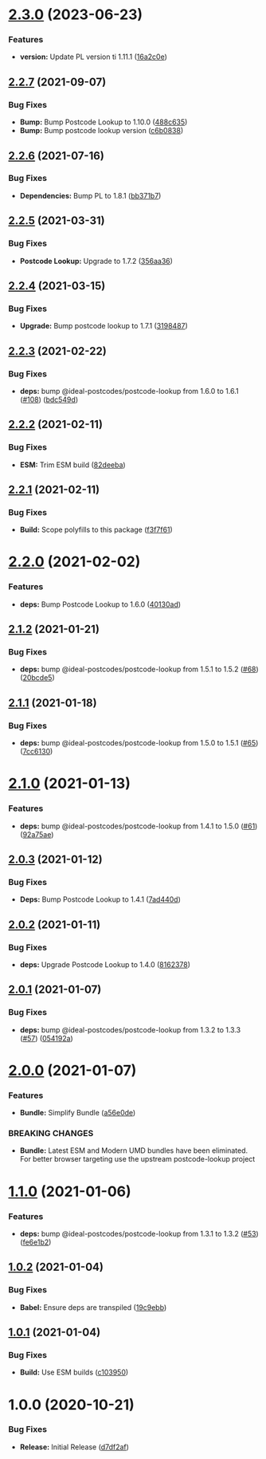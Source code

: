 # [2.3.0](https://github.com/ideal-postcodes/postcode-lookup-bundled/compare/2.2.7...2.3.0) (2023-06-23)


### Features

* **version:** Update PL version ti 1.11.1 ([16a2c0e](https://github.com/ideal-postcodes/postcode-lookup-bundled/commit/16a2c0efb651925412764215d9d3f2553002d613))

## [2.2.7](https://github.com/ideal-postcodes/postcode-lookup-bundled/compare/2.2.6...2.2.7) (2021-09-07)


### Bug Fixes

* **Bump:** Bump Postcode Lookup to 1.10.0 ([488c635](https://github.com/ideal-postcodes/postcode-lookup-bundled/commit/488c635fa3ab7ea4a83da6c14a71287b6ebc5486))
* **Bump:** Bump postcode lookup version ([c6b0838](https://github.com/ideal-postcodes/postcode-lookup-bundled/commit/c6b0838399ea277c5457738221a11646a723f0cd))

## [2.2.6](https://github.com/ideal-postcodes/postcode-lookup-bundled/compare/2.2.5...2.2.6) (2021-07-16)


### Bug Fixes

* **Dependencies:** Bump PL to 1.8.1 ([bb371b7](https://github.com/ideal-postcodes/postcode-lookup-bundled/commit/bb371b710f7fb09cb003670f2cade61ae9504fd1))

## [2.2.5](https://github.com/ideal-postcodes/postcode-lookup-bundled/compare/2.2.4...2.2.5) (2021-03-31)


### Bug Fixes

* **Postcode Lookup:** Upgrade to 1.7.2 ([356aa36](https://github.com/ideal-postcodes/postcode-lookup-bundled/commit/356aa36a7ad935db1eebd7843efe248fcbe3a959))

## [2.2.4](https://github.com/ideal-postcodes/postcode-lookup-bundled/compare/2.2.3...2.2.4) (2021-03-15)


### Bug Fixes

* **Upgrade:** Bump postcode lookup to 1.7.1 ([3198487](https://github.com/ideal-postcodes/postcode-lookup-bundled/commit/31984879c40c9545eeb8a96c8a41af32a2868225))

## [2.2.3](https://github.com/ideal-postcodes/postcode-lookup-bundled/compare/2.2.2...2.2.3) (2021-02-22)


### Bug Fixes

* **deps:** bump @ideal-postcodes/postcode-lookup from 1.6.0 to 1.6.1 ([#108](https://github.com/ideal-postcodes/postcode-lookup-bundled/issues/108)) ([bdc549d](https://github.com/ideal-postcodes/postcode-lookup-bundled/commit/bdc549d25850c274fe009917b4a963c914e2220f))

## [2.2.2](https://github.com/ideal-postcodes/postcode-lookup-bundled/compare/2.2.1...2.2.2) (2021-02-11)


### Bug Fixes

* **ESM:** Trim ESM build ([82deeba](https://github.com/ideal-postcodes/postcode-lookup-bundled/commit/82deeba84830d8ed9eb8e52cd53bf422d5225814))

## [2.2.1](https://github.com/ideal-postcodes/postcode-lookup-bundled/compare/2.2.0...2.2.1) (2021-02-11)


### Bug Fixes

* **Build:** Scope polyfills to this package ([f3f7f61](https://github.com/ideal-postcodes/postcode-lookup-bundled/commit/f3f7f61b7d68b684af8107a8589116046b3f200a))

# [2.2.0](https://github.com/ideal-postcodes/postcode-lookup-bundled/compare/2.1.2...2.2.0) (2021-02-02)


### Features

* **deps:** Bump Postcode Lookup to 1.6.0 ([40130ad](https://github.com/ideal-postcodes/postcode-lookup-bundled/commit/40130adaee6a85cc181a1293d0680ad286f51dd3))

## [2.1.2](https://github.com/ideal-postcodes/postcode-lookup-bundled/compare/2.1.1...2.1.2) (2021-01-21)


### Bug Fixes

* **deps:** bump @ideal-postcodes/postcode-lookup from 1.5.1 to 1.5.2 ([#68](https://github.com/ideal-postcodes/postcode-lookup-bundled/issues/68)) ([20bcde5](https://github.com/ideal-postcodes/postcode-lookup-bundled/commit/20bcde5a4112ea75d820b27c341309f997886075))

## [2.1.1](https://github.com/ideal-postcodes/postcode-lookup-bundled/compare/2.1.0...2.1.1) (2021-01-18)


### Bug Fixes

* **deps:** bump @ideal-postcodes/postcode-lookup from 1.5.0 to 1.5.1 ([#65](https://github.com/ideal-postcodes/postcode-lookup-bundled/issues/65)) ([7cc6130](https://github.com/ideal-postcodes/postcode-lookup-bundled/commit/7cc61309d95eb36e41eceb6cd2ee32c70b4ce996))

# [2.1.0](https://github.com/ideal-postcodes/postcode-lookup-bundled/compare/2.0.3...2.1.0) (2021-01-13)


### Features

* **deps:** bump @ideal-postcodes/postcode-lookup from 1.4.1 to 1.5.0 ([#61](https://github.com/ideal-postcodes/postcode-lookup-bundled/issues/61)) ([92a75ae](https://github.com/ideal-postcodes/postcode-lookup-bundled/commit/92a75aebdb3e70f8532b9cec5cae1858ce723b16))

## [2.0.3](https://github.com/ideal-postcodes/postcode-lookup-bundled/compare/2.0.2...2.0.3) (2021-01-12)


### Bug Fixes

* **Deps:** Bump Postcode Lookup to 1.4.1 ([7ad440d](https://github.com/ideal-postcodes/postcode-lookup-bundled/commit/7ad440dc28cd9984c98233f42e3c80482bf43083))

## [2.0.2](https://github.com/ideal-postcodes/postcode-lookup-bundled/compare/2.0.1...2.0.2) (2021-01-11)


### Bug Fixes

* **deps:** Upgrade Postcode Lookup to 1.4.0 ([8162378](https://github.com/ideal-postcodes/postcode-lookup-bundled/commit/81623789d198e1ac45f73c46923be816fd20626a))

## [2.0.1](https://github.com/ideal-postcodes/postcode-lookup-bundled/compare/2.0.0...2.0.1) (2021-01-07)


### Bug Fixes

* **deps:** bump @ideal-postcodes/postcode-lookup from 1.3.2 to 1.3.3 ([#57](https://github.com/ideal-postcodes/postcode-lookup-bundled/issues/57)) ([054192a](https://github.com/ideal-postcodes/postcode-lookup-bundled/commit/054192ad9b7e7ea24252372bcfe76ff91a69e8f1))

# [2.0.0](https://github.com/ideal-postcodes/postcode-lookup-bundled/compare/1.1.0...2.0.0) (2021-01-07)


### Features

* **Bundle:** Simplify Bundle ([a56e0de](https://github.com/ideal-postcodes/postcode-lookup-bundled/commit/a56e0de0fd78efe41a752eb7698282c6f09d2e66))


### BREAKING CHANGES

* **Bundle:** Latest ESM and Modern UMD bundles have been eliminated.
For better browser targeting use the upstream postcode-lookup project

# [1.1.0](https://github.com/ideal-postcodes/postcode-lookup-bundled/compare/1.0.2...1.1.0) (2021-01-06)


### Features

* **deps:** bump @ideal-postcodes/postcode-lookup from 1.3.1 to 1.3.2 ([#53](https://github.com/ideal-postcodes/postcode-lookup-bundled/issues/53)) ([fe6e1b2](https://github.com/ideal-postcodes/postcode-lookup-bundled/commit/fe6e1b2502cee94e42940cbc24ccd6b66e5ea305))

## [1.0.2](https://github.com/ideal-postcodes/postcode-lookup-bundled/compare/1.0.1...1.0.2) (2021-01-04)


### Bug Fixes

* **Babel:** Ensure deps are transpiled ([19c9ebb](https://github.com/ideal-postcodes/postcode-lookup-bundled/commit/19c9ebb054e6735cd82f4234be9f564ed44d20b2))

## [1.0.1](https://github.com/ideal-postcodes/postcode-lookup-bundled/compare/1.0.0...1.0.1) (2021-01-04)


### Bug Fixes

* **Build:** Use ESM builds ([c103950](https://github.com/ideal-postcodes/postcode-lookup-bundled/commit/c1039506dc95e763f881e5f360a111c4e337a3ef))

# 1.0.0 (2020-10-21)


### Bug Fixes

* **Release:** Initial Release ([d7df2af](https://github.com/ideal-postcodes/postcode-lookup-bundled/commit/d7df2af1e83873058f310d9790d332ec8ac013e8))

